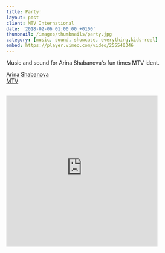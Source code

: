 ```yaml
---
title: Party!
layout: post
client: MTV International
date: '2018-02-06 01:00:00 +0100'
thumbnail: /images/thumbnails/party.jpg
category: [music, sound, showcase, everything,kids-reel]
embed: https://player.vimeo.com/video/255540346
---
```


Music and sound for Arina Shabanova's fun times MTV ident.

[Arina Shabanova](http://arinashabanova.com)  
[MTV](http://www.mtv.com)  

<br>
<iframe style="border: 0; width: 400px; height: 400px;" src="https://bandcamp.com/EmbeddedPlayer/track=2461060333/size=large/bgcol=ffffff/linkcol=f171a2/minimal=true/transparent=true/" seamless><a href="http://skillbard.bandcamp.com/track/teh-dixieland-debacle">Teh Dixieland Debacle by Skillbard</a></iframe>
